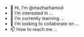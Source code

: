 - 👋 Hi, I’m @mazharhamod
- 👀 I’m interested in ...
- 🌱 I’m currently learning ...
- 💞️ I’m looking to collaborate on ...
- 📫 How to reach me ...

<!---
mazharhamod/mazharhamod is a ✨ special ✨ repository because its `README.md` (this file) appears on your GitHub profile.
You can click the Preview link to take a look at your changes.
--->
